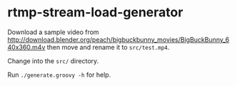 # rtmp-stream-load-generator

Download a sample video from http://download.blender.org/peach/bigbuckbunny_movies/BigBuckBunny_640x360.m4v then move and rename it to `src/test.mp4`.

Change into the `src/` directory.

Run `./generate.groovy -h` for help.
